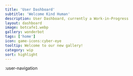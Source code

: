 ```yaml
---
title: 'User Dashboard'
subtitle: 'Welcome Kind Human'
description: User Dashboard, currently a Work-in-Progress
layout: dashboard
image: botcafe1.webp
gallery: wonderbot
tags: ['home']
icon: game-icons:cyber-eye
tooltip: Welcome to our new gallery!
category: wip
sort: highlight
---
```


:user-navigation
